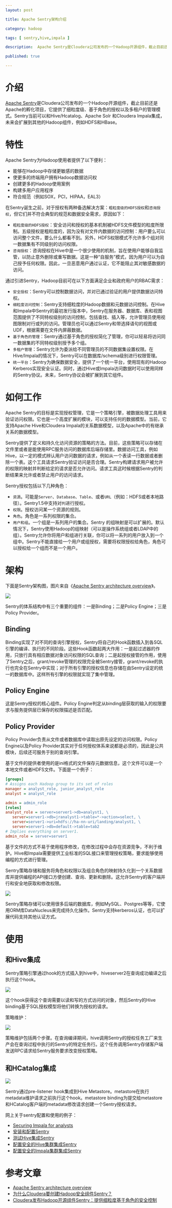 ```yaml
---
layout: post

title: Apache Sentry架构介绍

category: hadoop

tags: [ sentry,hive,impala ]

description:  Apache Sentry是Cloudera公司发布的一个Hadoop开源组件，截止目前还是Apache的孵化项目，它提供了细粒度级、基于角色的授权以及多租户的管理模式。Sentry当前可以和Hive/Hcatalog、Apache Solr 和Cloudera Impala集成，未来会扩展到其他的Hadoop组件，例如HDFS和HBase。

published: true

---
```


# 介绍

[Apache Sentry](https://sentry.incubator.apache.org/)是Cloudera公司发布的一个Hadoop开源组件，截止目前还是Apache的孵化项目，它提供了细粒度级、基于角色的授权以及多租户的管理模式。Sentry当前可以和Hive/Hcatalog、Apache Solr 和Cloudera Impala集成，未来会扩展到其他的Hadoop组件，例如HDFS和HBase。

# 特性

Apache Sentry为Hadoop使用者提供了以下便利：

- 能够在Hadoop中存储更敏感的数据
- 使更多的终端用户拥有Hadoop数据访问权
- 创建更多的Hadoop使用案例
- 构建多用户应用程序
- 符合规范（例如SOX，PCI，HIPAA，EAL3）

在Sentry诞生之前，对于授权有两种备选解决方案：`粗粒度级的HDFS授权`和`咨询授权`，但它们并不符合典型的规范和数据安全需求，原因如下：

- `粗粒度级的HDFS授权`：安全访问和授权的基本机制被HDFS文件模型的粒度所限制。五级授权是粗粒度的，因为没有对文件内数据的访问控制：用户要么可以访问整个文件，要么什么都看不到。另外，HDFS权限模式不允许多个组对同一数据集有不同级别的访问权限。
- `咨询授权`：咨询授权在Hive中是一个很少使用的机制，旨在使用户能够自我监管，以防止意外删除或重写数据。这是一种“自服务”模式，因为用户可以为自己授予任何权限。因此，一旦恶意用户通过认证，它不能阻止其对敏感数据的访问。

通过引进Sentry，Hadoop目前可在以下方面满足企业和政府用户的RBAC需求：

- `安全授权`：Sentry可以控制数据访问，并对已通过验证的用户提供数据访问特权。
- `细粒度访问控制`：Sentry支持细粒度的Hadoop数据和元数据访问控制。在Hive和Impala中Sentry的最初发行版本中，Sentry在服务器、数据库、表和视图范围提供了不同特权级别的访问控制，包括查找、插入等，允许管理员使用视图限制对行或列的访问。管理员也可以通过Sentry和带选择语句的视图或UDF，根据需要在文件内屏蔽数据。
- `基于角色的管理`：Sentry通过基于角色的授权简化了管理，你可以轻易将访问同一数据集的不同特权级别授予多个组。
- `多租户管理`：Sentry允许为委派给不同管理员的不同数据集设置权限。在Hive/Impala的情况下，Sentry可以在数据库/schema级别进行权限管理。
- `统一平台`：Sentry为确保数据安全，提供了一个统一平台，使用现有的Hadoop Kerberos实现安全认证。同时，通过Hive或Impala访问数据时可以使用同样的Sentry协议。未来，Sentry协议会被扩展到其它组件。

# 如何工作

Apache Sentry的目标是实现授权管理，它是一个策略引擎，被数据处理工具用来验证访问权限。它也是一个高度扩展的模块，可以支持任何的数据模型。当前，它支持Apache Hive和Cloudera Impala的关系数据模型，以及Apache中的有继承关系的数据模型。

Sentry提供了定义和持久化访问资源的策略的方法。目前，这些策略可以存储在文件里或者是能使用RPC服务访问的数据库后端存储里。数据访问工具，例如Hive，以一定的模式辨认用户访问数据的请求，例如从一个表读一行数据或者删除一个表。这个工具请求Sentry验证访问是否合理。Sentry构建请求用户被允许的权限的映射并判断给定的请求是否允许访问。请求工具这时候根据Sentry的判断结果来允许或者禁止用户的访问请求。

Sentry授权包括以下几种角色：

- `资源`。可能是`Server`、`Database`、`Table`、或者`URL`（例如：HDFS或者本地路径）。Sentry1.5中支持对`列`进行授权。
- `权限`。授权访问某一个资源的规则。
- `角色`。角色是一系列权限的集合。
- `用户和组`。一个组是一系列用户的集合。Sentry 的组映射是可以扩展的。默认情况下，Sentry使用Hadoop的组映射（可以是操作系统组或者LDAP中的组）。Sentry允许你将用户和组进行关联，你可以将一系列的用户放入到一个组中。Sentry不能直接给一个用户或组授权，需要将权限授权给角色，角色可以授权给一个组而不是一个用户。

# 架构

下面是Sentry架构图，图片来自《[Apache Sentry architecture overview](http://developer.51cto.com/art/201502/465091.htm)》。

![](https://blogs.apache.org/sentry/mediaresource/c07e8094-e79a-4c97-aa9e-cbb2b18fe9b2)

Sentry的体系结构中有三个重要的组件：一是Binding；二是Policy Engine；三是Policy Provider。

## Binding

Binding实现了对不同的查询引擎授权，Sentry将自己的Hook函数插入到各SQL引擎的编译、执行的不同阶段。这些Hook函数起两大作用：一是起过滤器的作用，只放行具有相应数据对象访问权限的SQL查询；二是起授权接管的作用，使用了Sentry之后，grant/revoke管理的权限完全被Sentry接管，grant/revoke的执行也完全在Sentry中实现；对于所有引擎的授权信息也存储在由Sentry设定的统一的数据库中。这样所有引擎的权限就实现了集中管理。

## Policy Engine

这是Sentry授权的核心组件。Policy Engine判定从binding层获取的输入的权限要求与服务提供层已保存的权限描述是否匹配。

## Policy Provider

Policy Provider负责从文件或者数据库中读取出原先设定的访问权限。Policy Engine以及Policy Provider其实对于任何授权体系来说都是必须的，因此是公共模块，后续还可服务于别的查询引擎。

基于文件的提供者使用的是ini格式的文件保存元数据信息，这个文件可以是一个本地文件或者HDFS文件。下面是一个例子：

~~~ini
[groups]
# Assigns each Hadoop group to its set of roles
manager = analyst_role, junior_analyst_role
analyst = analyst_role

admin = admin_role
[roles]
analyst_role = server=server1->db=analyst1, \
   server=server1->db=jranalyst1->table=*->action=select, \
   server=server1->uri=hdfs://ha-nn-uri/landing/analyst1, \
   server=server1->db=default->table=tab2
# Implies everything on server1.
admin_role = server=server1
~~~

基于文件的方式不易于使用程序修改，在修改过程中会存在资源竞争，不利于维护。Hive和Impala需要提供工业标准的SQL接口来管理授权策略，要求能够使用编程的方式进行管理。

Sentry策略存储和服务将角色和权限以及组合角色的映射持久化到一个关系数据库并提供编程的API接口方便创建、查询、更新和删除。这允许Sentry的客户端并行和安全地获取和修改权限。

![](https://blogs.apache.org/sentry/mediaresource/d9cc7fbc-dbf0-4dcb-a065-3f4d95878c00)

Sentry策略存储可以使用很多后端的数据库，例如MySQL、Postgres等等，它使用ORM库DataNucleus来完成持久化操作。Sentry支持kerberos认证，也可以扩展代码支持其他认证方式。

# 使用

## 和Hive集成

Sentry策略引擎通过hook的方式插入到hive中，hiveserver2在查询成功编译之后执行这个hook。

![](https://blogs.apache.org/sentry/mediaresource/c7680848-aa39-46cc-8165-0fc27b8b12db)

这个hook获得这个查询需要以读和写的方式访问的对象，然后Sentry的Hive binding基于SQL授权模型将他们转换为授权的请求。

策略维护：

![](https://blogs.apache.org/sentry/mediaresource/6b3b87ce-5054-40ab-90a2-0711dda06678)

策略维护包括两个步骤。在查询编译期间，hive调用Sentry的授权任务工厂来生产会在查询过程中执行的Sentry的特定任务行。这个任务调用Sentry存储客户端发送RPC请求给Sentry服务要求改变授权策略。

## 和HCatalog集成

![](https://blogs.apache.org/sentry/mediaresource/eb8c8249-189f-404a-a348-8f5722b4d1ed)

Sentry通过pre-listener hook集成到Hive Metastore。metastore在执行metadata维护请求之前执行这个hook。metastore binding为提交给metastore和HCatalog客户端的metadata修改请求创建一个Sentry授权请求。

网上关于sentry配置和使用的例子：

- [Securing Impala for analysts](http://blog.evernote.com/tech/2014/06/09/securing-impala-for-analysts/)
- [安装和配置Sentry](/2015/04/30/install-and-config-sentry.html)
- [测试Hive集成Sentry](/2015/04/30/test-hive-with-sentry.html)
- [配置安全的Hive集群集成Sentry](/2014/11/14/config-secured-hive-with-sentry.html)
- [配置安全的Impala集群集成Sentry](/2014/11/14/config-secured-impala-with-sentry.html)

# 参考文章

- [Apache Sentry architecture overview](https://blogs.apache.org/sentry/tags/architecture)
- [为什么Cloudera要创建Hadoop安全组件Sentry？](http://developer.51cto.com/art/201502/465091.htm)
- [Cloudera发布Hadoop开源组件Sentry：提供细粒度基于角色的安全控制](http://www.csdn.net/article/2013-08-14/2816575-with-sentry-cloudera-fills-hadoops-enterprise-security-gap)
